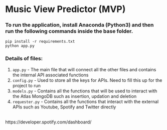 # Music View Predictor (MVP)

### To run the application, install Anaconda (Python3) and then run the following commands inside the base folder.
```
pip install -r requirements.txt
python app.py
```

### Details of files:
1. ```app.py``` - The main file that will connect all the other files and contains the internal API associated functions
2. ```config.py``` - Used to store all the keys for APIs. Need to fill this up for the project to run
3. ```models.py``` - Contains all the functions that will be used to interact with the Atlas MongoDB such as insertion, updation and deletion
4. ```requester.py``` - Contains all the functions that interact with the external APIs such as Youtube, Spotify and Twitter directly

</br>
https://developer.spotify.com/dashboard/
</br>
